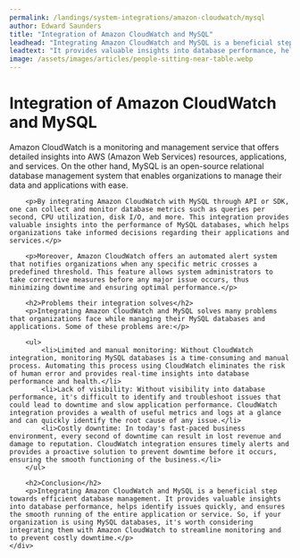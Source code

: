 ```yaml
---
permalink: /landings/system-integrations/amazon-cloudwatch/mysql
author: Edward Saunders
title: "Integration of Amazon CloudWatch and MySQL"
leadhead: "Integrating Amazon CloudWatch and MySQL is a beneficial step towards efficient database management"
leadtext: "It provides valuable insights into database performance, helps identify issues quickly, and ensures the smooth running of the entire application or service. So, if your organization is using MySQL databases, it's worth considering integrating them with Amazon CloudWatch to streamline monitoring and to prevent costly downtime."
image: /assets/images/articles/people-sitting-near-table.webp
---
```

<div class="arttext">	<div>
		<h1>Integration of Amazon CloudWatch and MySQL</h1>
		<p>Amazon CloudWatch is a monitoring and management service that offers detailed insights into AWS (Amazon Web Services) resources, applications, and services. On the other hand, MySQL is an open-source relational database management system that enables organizations to manage their data and applications with ease.</p>

		<p>By integrating Amazon CloudWatch with MySQL through API or SDK, one can collect and monitor database metrics such as queries per second, CPU utilization, disk I/O, and more. This integration provides valuable insights into the performance of MySQL databases, which helps organizations take informed decisions regarding their applications and services.</p>

		<p>Moreover, Amazon CloudWatch offers an automated alert system that notifies organizations when any specific metric crosses a predefined threshold. This feature allows system administrators to take corrective measures before any major issue occurs, thus minimizing downtime and ensuring optimal performance.</p>

		<h2>Problems their integration solves</h2>
		<p>Integrating Amazon CloudWatch and MySQL solves many problems that organizations face while managing their MySQL databases and applications. Some of these problems are:</p>

		<ul>
			<li>Limited and manual monitoring: Without CloudWatch integration, monitoring MySQL databases is a time-consuming and manual process. Automating this process using CloudWatch eliminates the risk of human error and provides real-time insights into database performance and health.</li>
			<li>Lack of visibility: Without visibility into database performance, it's difficult to identify and troubleshoot issues that could lead to downtime and slow application performance. CloudWatch integration provides a wealth of useful metrics and logs at a glance and can quickly identify the root cause of any issue.</li>
			<li>Costly downtime: In today's fast-paced business environment, every second of downtime can result in lost revenue and damage to reputation. CloudWatch integration ensures timely alerts and provides a proactive solution to prevent downtime before it occurs, ensuring the smooth functioning of the business.</li>
		</ul>

		<h2>Conclusion</h2>
		<p>Integrating Amazon CloudWatch and MySQL is a beneficial step towards efficient database management. It provides valuable insights into database performance, helps identify issues quickly, and ensures the smooth running of the entire application or service. So, if your organization is using MySQL databases, it's worth considering integrating them with Amazon CloudWatch to streamline monitoring and to prevent costly downtime.</p>
	</div>
</div>